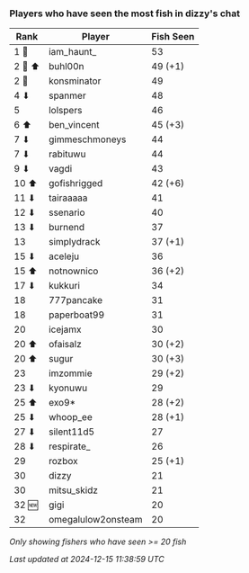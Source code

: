 ### Players who have seen the most fish in dizzy's chat
| Rank | Player | Fish Seen |
|------|--------|-----------|
| 1 🥇  | iam_haunt_  | 53 |
| 2 🥈 ⬆ | buhl00n  | 49 (+1) |
| 2 🥈  | konsminator  | 49 |
| 4 ⬇ | spanmer  | 48 |
| 5  | lolspers  | 46 |
| 6 ⬆ | ben_vincent  | 45 (+3) |
| 7 ⬇ | gimmeschmoneys  | 44 |
| 7 ⬇ | rabituwu  | 44 |
| 9 ⬇ | vagdi  | 43 |
| 10 ⬆ | gofishrigged  | 42 (+6) |
| 11 ⬇ | tairaaaaa  | 41 |
| 12 ⬇ | ssenario  | 40 |
| 13 ⬇ | burnend  | 37 |
| 13  | simplydrack  | 37 (+1) |
| 15 ⬇ | aceleju  | 36 |
| 15 ⬆ | notnownico  | 36 (+2) |
| 17 ⬇ | kukkuri  | 34 |
| 18  | 777pancake  | 31 |
| 18  | paperboat99  | 31 |
| 20  | icejamx  | 30 |
| 20 ⬆ | ofaisalz  | 30 (+2) |
| 20 ⬆ | sugur  | 30 (+3) |
| 23  | imzommie  | 29 (+2) |
| 23 ⬇ | kyonuwu  | 29 |
| 25 ⬆ | exo9*  | 28 (+2) |
| 25 ⬇ | whoop_ee  | 28 (+1) |
| 27 ⬇ | silent11d5  | 27 |
| 28 ⬇ | respirate_  | 26 |
| 29  | rozbox  | 25 (+1) |
| 30  | dizzy  | 21 |
| 30  | mitsu_skidz  | 21 |
| 32 🆕 | gigi  | 20 |
| 32  | omegalulow2onsteam  | 20 |

_Only showing fishers who have seen >= 20 fish_

_Last updated at 2024-12-15 11:38:59 UTC_